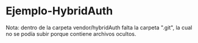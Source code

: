 # Ejemplo-HybridAuth
Nota: dentro de la carpeta vendor/hybridAuth falta la carpeta ".git", la cual no se podía subir porque contiene archivos ocultos.
